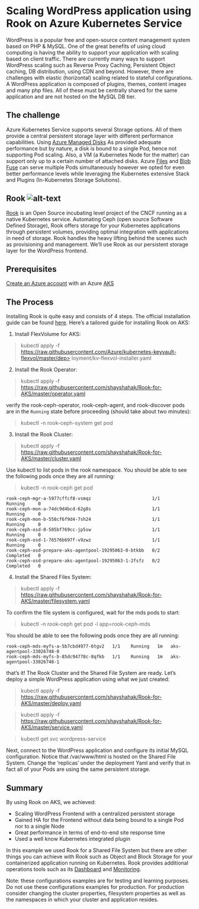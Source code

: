 # Scaling WordPress application using Rook on Azure Kubernetes Service 


WordPress is a popular free and open-source content management system based on PHP & MySQL.
One of the great benefits of using cloud computing is having the ability to support your application with scaling based on client traffic. There are currently many ways to support WordPress scaling such as Reverse Proxy Caching, Persistent Object caching, DB distribution, using CDN and beyond. However, there are challenges with elastic (horizontal) scaling related to stateful configurations. A WordPress application is composed of plugins, themes, content images and many php files. All of these must be centrally shared for the same application and are not hosted on the MySQL DB tier.

## The challenge 
Azure Kubernetes Service supports several Storage options. All of them provide a central persistent storage layer with different performance capabilities.
Using [Azure Managed Disks](https://https://docs.microsoft.com/en-us/azure/aks/azure-disks-dynamic-pv) As  provided adequate performance but by nature, a disk is bound to a single Pod, hence not supporting Pod scaling. Also, a VM (a Kubernetes Node for the matter) can support only up to a certain number of attached disks.
Azure [Files](https://docs.microsoft.com/en-us/azure/aks/azure-files-dynamic-pv) and [Blob Fuse](https://github.com/Azure/azure-storage-fuse) can serve multiple Pods simultaneously however we opted for even better performance levels while leveraging the Kubernetes extensive Stack and Plugins (In-Kubernetes Storage Solutions).

## Rook ![alt-text](https://github.com/rook/rook/blob/master/Documentation/media/logo.png "logo")
[Rook](https://rook.io/) is an Open Source incubating level project of the CNCF running as a native Kubernetes service.
Automating Ceph (open source Software Defined Storage), Rook offers storage for your Kubernetes applications through persistent volumes, providing optimal integration with applications in need of storage. Rook handles the heavy lifting behind the scenes such as provisioning and management.
We’ll use Rook as our persistent storage layer for the WordPress frontend.

## Prerequisites 
[Create an Azure account](https://azure.microsoft.com/en-us/free/) with an Azure [AKS](https://docs.microsoft.com/en-us/azure/aks/kubernetes-walkthrough-portal)

## The Process 
Installing Rook is quite easy and consists of 4 steps. The official installation guide can be found [here](https://rook.io/docs/rook/v0.9/ceph-quickstart.html).
Here’s a tailored guide for installing Rook on AKS:
1.	Install FlexVolume for AKS:
> kubectl apply -f https://raw.githubusercontent.com/Azure/kubernetes-keyvault-flexvol/master/dep> loyment/kv-flexvol-installer.yaml

2.	Install the Rook Operator: 

>kubectl apply -f https://raw.githubusercontent.com/shayshahak/Rook-for-AKS/master/operator.yaml

verify the rook-ceph-operator, rook-ceph-agent, and rook-discover pods are in the `Running` state before proceeding (should take about two minutes):

> kubectl -n rook-ceph-system get pod

3.	Install the Rook Cluster:
>kubectl apply -f https://raw.githubusercontent.com/shayshahak/Rook-for-AKS/master/cluster.yaml

Use kubectl to list pods in the rook namespace. You should be able to see the following pods once they are all running:

>kubectl -n rook-ceph get pod

```NAME                                                   READY     STATUS      RESTARTS   
rook-ceph-mgr-a-5977cffcf8-vsmqz                       1/1       Running     0          
rook-ceph-mon-a-74dc9d4bcd-62g8s                       1/1       Running     0          
rook-ceph-mon-b-558cf6f9d4-7sh24                       1/1       Running     0          
rook-ceph-osd-0-585bf769cc-jp5sw                       1/1       Running     0          
rook-ceph-osd-1-76576b697f-v9zwz                       1/1       Running     0          
rook-ceph-osd-prepare-aks-agentpool-19295063-0-btkbb   0/2       Completed   0          
rook-ceph-osd-prepare-aks-agentpool-19295063-1-2fsfz   0/2       Completed   0          
```
4.	Install the Shared Files System:

>kubectl apply -f https://raw.githubusercontent.com/shayshahak/Rook-for-AKS/master/filesystem.yaml

To confirm the file system is configured, wait for the mds pods to start:

>kubectl -n rook-ceph get pod -l app=rook-ceph-mds

You should be able to see the following pods once they are all running:

```NAME                                    READY  STATUS    AGE  Node
rook-ceph-mds-myfs-a-5b7cbd4977-6tgv2   1/1    Running   1m   aks-agentpool-33026748-0
rook-ceph-mds-myfs-b-85dc94778c-8qfkb   1/1    Running   1m   aks-agentpool-33026748-1
```


that’s it! The Rook Cluster and the Shared File System are ready. Let’s deploy a simple WordPress application using what we just created:

> kubectl apply -f https://raw.githubusercontent.com/shayshahak/Rook-for-AKS/master/deploy.yaml

> kubectl apply -f https://raw.githubusercontent.com/shayshahak/Rook-for-AKS/master/service.yaml

>kubectl get svc wordpress-service

Next, connect to the WordPress application and configure its initial MySQL configuration.
Notice that /var/www/html is hosted on the Shared File System. Change the ‘replicas’ under the deployment Yaml and verify that in fact all of your Pods are using the same persistent storage.

## Summary
By using Rook on AKS, we achieved:
-	Scaling WordPress Frontend with a centralized persistent storage
-	Gained HA for the Frontend without data being bound to a single Pod nor to a single Node
-	Great performance in terms of end-to-end site response time
-	Used a well know Kubernetes integrated plugin

In this example we used Rook for a Shared File System but there are other things you can achieve with Rook such as Object and Block Storage for your containerized application running on Kubernetes. Rook provides additional operations tools such as its [Dashboard](https://rook.io/docs/rook/v0.9/ceph-dashboard.html) and [Monitoring](https://rook.io/docs/rook/v0.9/ceph-monitoring.html).

Note: these configurations examples are for testing and learning purposes. Do not use these configurations examples for production. For production consider changing the cluster properties, filesystem properties as well as the namespaces in which your cluster and application resides.
